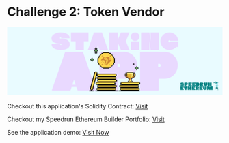 # Challenge 2: Token Vendor

![readme-2](https://raw.githubusercontent.com/scaffold-eth/se-2-challenges/challenge-2-token-vendor/extension/packages/nextjs/public/hero.png)

Checkout this application's Solidity Contract: [Visit](https://sepolia.etherscan.io/address/0x4511ae47a9019e2afeac9b2307fe56aa9978393a)

Checkout my Speedrun Ethereum Builder Portfolio: [Visit](https://speedrunethereum.com/builders/0x3Af23520A8F2858dCeB78728997D96C9CB8859f9)

See the application demo: [Visit Now](https://token-vendor-chi.vercel.app/)
